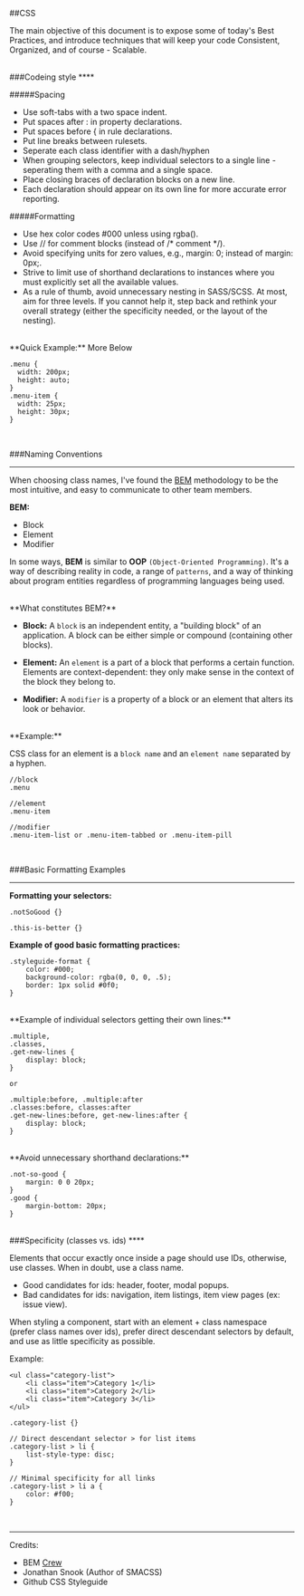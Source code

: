 ##CSS

The main objective of this document is to expose some of today's Best Practices, and introduce techniques that will keep your code Consistent, Organized, and of course - Scalable.


<br />
###Codeing style
****

#####Spacing

- Use soft-tabs with a two space indent.
- Put spaces after : in property declarations.
- Put spaces before { in rule declarations.
- Put line breaks between rulesets.
- Seperate each class identifier with a dash/hyphen
- When grouping selectors, keep individual selectors to a single line - seperating them with a comma and a single space.
- Place closing braces of declaration blocks on a new line.
- Each declaration should appear on its own line for more accurate error reporting.

#####Formatting

- Use hex color codes #000 unless using rgba().
- Use // for comment blocks (instead of /\* comment */).
- Avoid specifying units for zero values, e.g., margin: 0; instead of margin: 0px;.
- Strive to limit use of shorthand declarations to instances where you must explicitly set all the available values.
- As a rule of thumb, avoid unnecessary nesting in SASS/SCSS. At most, aim for three levels. If you cannot help it, step back and rethink your overall strategy (either the specificity needed, or the layout of the nesting).

<br />
**Quick Example:** More Below

```
.menu {
  width: 200px;
  height: auto;
}
.menu-item {
  width: 25px;
  height: 30px;
}

```

<br />

###Naming Conventions
****

When choosing class names, I've found the [BEM](http://bem.info/method/definitions/) methodology to be the most intuitive, and easy to communicate to other team members.


**BEM:**

- Block
- Element
- Modifier


In some ways, **BEM** is similar to **OOP** `(Object-Oriented Programming)`. It's a way of describing reality in code, a range of `patterns`, and a way of thinking about program entities regardless of programming languages being used.

<br />
**What constitutes BEM?**

- **Block:** A `block` is an independent entity, a "building block" of an application. A block can be either simple or compound (containing other blocks).

- **Element:** An `element` is a part of a block that performs a certain function. Elements are context-dependent: they only make sense in the context of the block they belong to.

- **Modifier:** A `modifier` is a property of a block or an element that alters its look or behavior.

<br />
**Example:**

CSS class for an element is a `block name` and an `element name` separated by a hyphen.

```
//block
.menu

//element
.menu-item

//modifier
.menu-item-list or .menu-item-tabbed or .menu-item-pill

```


<br />

###Basic Formatting Examples
****

**Formatting your selectors:**

	.notSoGood {}
	
	.this-is-better {}


**Example of good basic formatting practices:**

	.styleguide-format {
  		color: #000;
  		background-color: rgba(0, 0, 0, .5);
  		border: 1px solid #0f0;
	}

<br />
**Example of individual selectors getting their own lines:**

	.multiple,
	.classes,
	.get-new-lines {
  		display: block;
	}
	
	or
	
	.multiple:before, .multiple:after
	.classes:before, classes:after
	.get-new-lines:before, get-new-lines:after {
  		display: block;
	}

<br />
**Avoid unnecessary shorthand declarations:**

	.not-so-good {
  		margin: 0 0 20px;
	}
	.good {
  		margin-bottom: 20px;
	}


<br />
###Specificity (classes vs. ids)
****

Elements that occur exactly once inside a page should use IDs, otherwise, use classes. When in doubt, use a class name.

* Good candidates for ids: header, footer, modal popups.
* Bad candidates for ids: navigation, item listings, item view pages (ex: issue view).

When styling a component, start with an element + class namespace (prefer class names over ids), prefer direct descendant selectors by default, and use as little specificity as possible.

Example:

	<ul class="category-list">
  		<li class="item">Category 1</li>
  		<li class="item">Category 2</li>
  		<li class="item">Category 3</li>
	</ul>
	
	.category-list {}

  	// Direct descendant selector > for list items
  	.category-list > li {
    	list-style-type: disc;
  	}

  	// Minimal specificity for all links
  	.category-list > li a {
  		color: #f00;
  	}

<br />


****
Credits:

- BEM [Crew](http://bem.info/authors/)
- Jonathan Snook (Author of SMACSS)
- Github CSS Styleguide